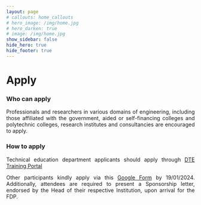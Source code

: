 ```yaml
---
layout: page
# callouts: home_callouts
# hero_image: /img/home.jpg
# hero_darken: true
# image: /img/home.jpg
show_sidebar: false
hide_hero: true
hide_footer: true
---
```


<style>body {text-align: justify}</style>
# Apply
### Who can apply
Professionals and researchers in various domains of engineering, including those
affiliated with the government, aided or self-financing colleges and polytechnic colleges, research institutes and consultancies are encouraged to apply.

<style>body {text-align: justify}</style>
### How to apply
Technical education department applicants should apply through [DTE Training Portal](http://admissions.dtekerala.gov.in/tpms)

Other participants kindly apply via this [Google Form](https://bit.ly/ml-trends) by 19/01/2024. Additionally, attendees are required to present a Sponsorship letter, endorsed by the Head of their respective Institution, upon arrival for the FDP.
